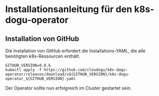 # Installationsanleitung für den k8s-dogu-operator

## Installation von GitHub

Die Installation von GitHub erfordert die Installations-YAML, die alle benötigten k8s-Ressourcen enthält.

```
GITHUB_VERSION=0.0.6
kubectl apply -f https://github.com/cloudogu/k8s-dogu-operator/releases/download/v${GITHUB_VERSION}/k8s-dogu-operator_${GITHUB_VERSION}.yaml
```

Der Operator sollte nun erfolgreich im Cluster gestartet sein.